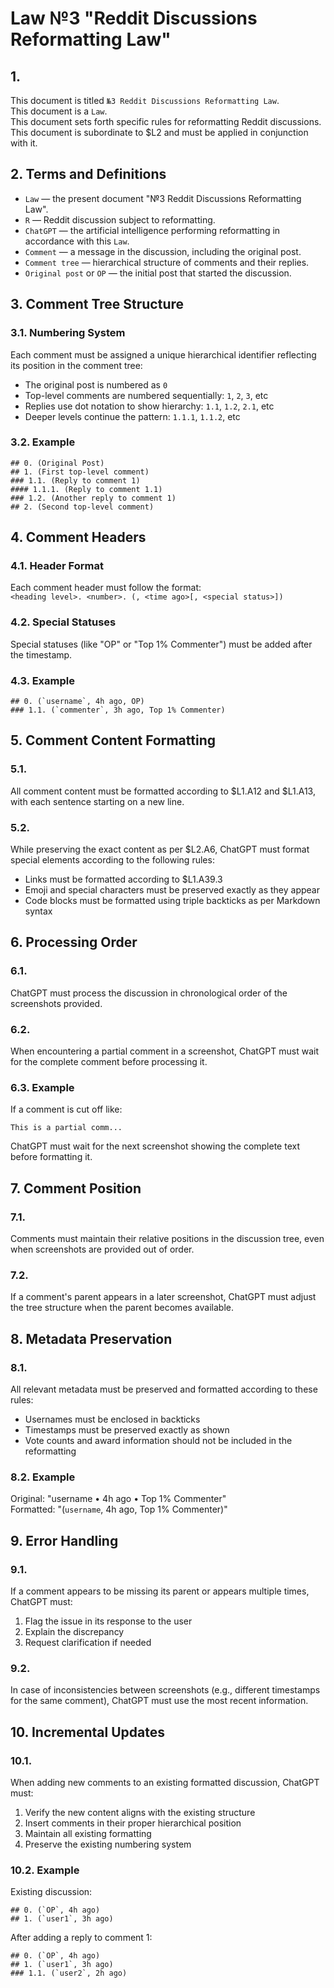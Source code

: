 # Law №3 "Reddit Discussions Reformatting Law"

## 1.
This document is titled `№3 Reddit Discussions Reformatting Law`.  
This document is a `Law`.  
This document sets forth specific rules for reformatting Reddit discussions.  
This document is subordinate to $L2 and must be applied in conjunction with it.

## 2. Terms and Definitions
- `Law` — the present document "№3 Reddit Discussions Reformatting Law".  
- `R` — Reddit discussion subject to reformatting.  
- `ChatGPT` — the artificial intelligence performing reformatting in accordance with this `Law`.  
- `Comment` — a message in the discussion, including the original post.  
- `Comment tree` — hierarchical structure of comments and their replies.  
- `Original post` or `OP` — the initial post that started the discussion.

## 3. Comment Tree Structure
### 3.1. Numbering System
Each comment must be assigned a unique hierarchical identifier reflecting its position in the comment tree:  
- The original post is numbered as `0`  
- Top-level comments are numbered sequentially: `1`, `2`, `3`, etc  
- Replies use dot notation to show hierarchy: `1.1`, `1.2`, `2.1`, etc  
- Deeper levels continue the pattern: `1.1.1`, `1.1.2`, etc
### 3.2. Example
```
## 0. (Original Post)
## 1. (First top-level comment)
### 1.1. (Reply to comment 1)
#### 1.1.1. (Reply to comment 1.1)
### 1.2. (Another reply to comment 1)
## 2. (Second top-level comment)
```

## 4. Comment Headers
### 4.1. Header Format
Each comment header must follow the format:  
`<heading level>. <number>. (`<username>`, <time ago>[, <special status>])`
### 4.2. Special Statuses
Special statuses (like "OP" or "Top 1% Commenter") must be added after the timestamp.
### 4.3. Example
```
## 0. (`username`, 4h ago, OP)
### 1.1. (`commenter`, 3h ago, Top 1% Commenter)
```

## 5. Comment Content Formatting
### 5.1.
All comment content must be formatted according to $L1.A12 and $L1.A13, with each sentence starting on a new line.
### 5.2.
While preserving the exact content as per $L2.A6, ChatGPT must format special elements according to the following rules:  
- Links must be formatted according to $L1.A39.3  
- Emoji and special characters must be preserved exactly as they appear  
- Code blocks must be formatted using triple backticks as per Markdown syntax

## 6. Processing Order
### 6.1.
ChatGPT must process the discussion in chronological order of the screenshots provided.
### 6.2.
When encountering a partial comment in a screenshot, ChatGPT must wait for the complete comment before processing it.
### 6.3. Example
If a comment is cut off like:  
```
This is a partial comm...
```
ChatGPT must wait for the next screenshot showing the complete text before formatting it.

## 7. Comment Position
### 7.1.
Comments must maintain their relative positions in the discussion tree, even when screenshots are provided out of order.
### 7.2.
If a comment's parent appears in a later screenshot, ChatGPT must adjust the tree structure when the parent becomes available.

## 8. Metadata Preservation
### 8.1.
All relevant metadata must be preserved and formatted according to these rules:  
- Usernames must be enclosed in backticks  
- Timestamps must be preserved exactly as shown  
- Vote counts and award information should not be included in the reformatting
### 8.2. Example
Original: "username • 4h ago • Top 1% Commenter"  
Formatted: "(`username`, 4h ago, Top 1% Commenter)"

## 9. Error Handling
### 9.1.
If a comment appears to be missing its parent or appears multiple times, ChatGPT must:  
1) Flag the issue in its response to the user  
2) Explain the discrepancy  
3) Request clarification if needed
### 9.2.
In case of inconsistencies between screenshots (e.g., different timestamps for the same comment), ChatGPT must use the most recent information.

## 10. Incremental Updates
### 10.1.
When adding new comments to an existing formatted discussion, ChatGPT must:  
1) Verify the new content aligns with the existing structure  
2) Insert comments in their proper hierarchical position  
3) Maintain all existing formatting  
4) Preserve the existing numbering system
### 10.2. Example
Existing discussion:
```
## 0. (`OP`, 4h ago)
## 1. (`user1`, 3h ago)
```
After adding a reply to comment 1:
```
## 0. (`OP`, 4h ago)
## 1. (`user1`, 3h ago)
### 1.1. (`user2`, 2h ago)
```